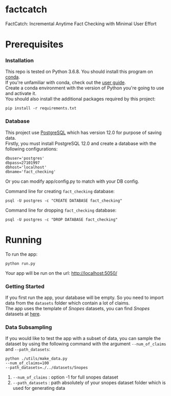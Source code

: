 
# factcatch
FactCatch: Incremental Anytime Fact Checking with Minimal User Effort

# Prerequisites
### Installation
This repo is tested on Python 3.6.8.
You should install this program on [conda](https://docs.conda.io/projects/conda/en/latest/index.html).<br>
If you're unfamiliar with conda, check out the [user guide](https://docs.conda.io/projects/conda/en/latest/user-guide/index.html). <br>
Create a conda environment with the version of Python you're going to use and activate it. <br>
You should also install the additional packages required by this project:

```
pip install -r requirements.txt
```
### Database
This project use [PostgreSQL](https://www.postgresql.org/) which has version 12.0 for purpose of saving data.  
Firstly, you must install PostgreSQL 12.0 and create a database with the following configurations:
```
dbuser='postgres'
dbpass=27101997
dbhost='localhost'
dbname='fact_checking'
``` 
Or you can modify app/config.py to match with your DB config.

Command line for creating `fact_checking` database:
```
psql -U postgres -c "CREATE DATABASE fact_checking" 
```
Command line for dropping `fact_checking` database:
```
psql -U postgres -c "DROP DATABASE fact_checking"
```

# Running
To run the app:<br>
```
python run.py
```
Your app will be run on the url: <!-- markdownlint-capture --> [http://localhost:5050/](http://localhost:5050/)
### Getting Started
If you first run the app, your database will be empty. So you need to import data from the `datasets` folder which contain a lot of claims. <br>
The app uses the template of *Snopes* datasets, you can find *Snopes* datasets at [here](http://resources.mpi-inf.mpg.de/impact/web_credibility_analysis/Snopes.tar.gz).

### Data Subsampling
If you would like to test the app with a subset of data, you can sample the dataset by using the following command with the argument `--num_of_claims` and `--path_datasets`: 
```
python ./utils/make_data.py 
--num_of_claims=100  
--path_datasets=./../datasets/Snopes
```
1. `--num_of_claims` : option -1 for full snopes dataset
2. `--path_datasets` : path absolutely of your snopes dataset folder which is used for generating data


